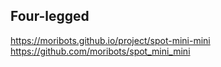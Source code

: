 ## Four-legged
https://moribots.github.io/project/spot-mini-mini
https://github.com/moribots/spot_mini_mini
